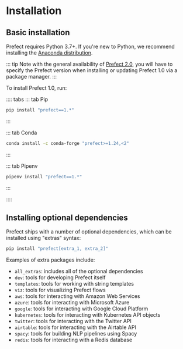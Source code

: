 # Installation

## Basic installation

Prefect requires Python 3.7+. If you're new to Python, we recommend installing the [Anaconda distribution](https://www.anaconda.com/distribution/).

::: tip 
Note with the general availability of [Prefect 2.0](https://docs.prefect.io/getting-started/installation/), you will have to specify the Prefect version when installing or updating Prefect 1.0 via a package manager.
:::

To install Prefect 1.0, run:

:::: tabs
::: tab Pip

```bash
pip install "prefect==1.*"
```

:::

::: tab Conda

```bash
conda install -c conda-forge "prefect>=1.24,<2"
```

:::

::: tab Pipenv

```bash
pipenv install "prefect==1.*"
```

:::

::::

## Installing optional dependencies

Prefect ships with a number of optional dependencies, which can be installed using "extras" syntax:

```bash
pip install "prefect[extra_1, extra_2]"
```

Examples of extra packages include:

- `all_extras`: includes all of the optional dependencies
- `dev`: tools for developing Prefect itself
- `templates`: tools for working with string templates
- `viz`: tools for visualizing Prefect flows
- `aws`: tools for interacting with Amazon Web Services
- `azure`: tools for interacting with Microsoft Azure
- `google`: tools for interacting with Google Cloud Platform
- `kubernetes`: tools for interacting with Kubernetes API objects
- `twitter`: tools for interacting with the Twitter API
- `airtable`: tools for interacting with the Airtable API
- `spacy`: tools for building NLP pipelines using Spacy
- `redis`: tools for interacting with a Redis database


